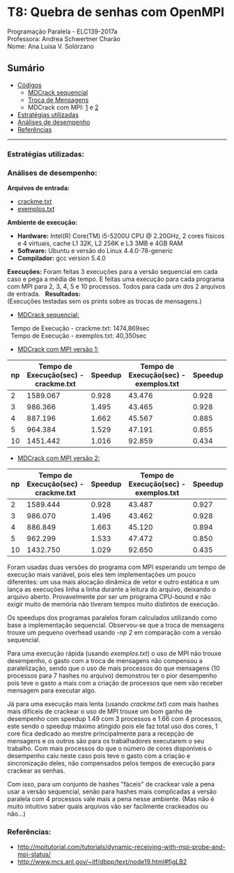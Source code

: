 # T8: Quebra de senhas com OpenMPI
Programação Paralela - ELC139-2017a\
Professora: Andrea Schwertner Charão\
Nome: Ana Luisa V. Solórzano


## Sumário

  * [Códigos](#codigos)
    * [MDCrack sequencial](mdcrack_sequencial.c)
    * [Troca de Mensagens](msg_mpi.c)
    * MDCrack com MPI: [1](mdcrack_mpi.c) e [2](mdcrack_mpi2.c)
  * [Estratégias utilizadas](#estratégias-utilizadas)
  * [Análises de desempenho](#análises-de-desempenho)   
  * [Referências](#referências)
    
----

### Estratégias utilizadas:


### Análises de desempenho: 
 **Arquivos de entrada:** 
   * [crackme.txt](crackme.txt)
   * [exemplos.txt](exemplos.txt)

**Ambiente de execução:**
 * **Hardware:** Intel(R) Core(TM) i5-5200U CPU @ 2.20GHz, 2 cores físicos e 4 virtuais, cache L1 32K, L2 256K e L3 3MB e 4GB RAM
 * **Software:** Ubuntu e versão do Linux 4.4.0-78-generic
 * **Compilador:** gcc version 5.4.0

**Execuções:**
Foram feitas 3 execuções para a versão sequencial em cada caso e pega a média de tempo. E feitas uma execução para cada programa com MPI para 2, 3, 4, 5 e 10 processos. Todos para cada um dos 2 arquivos de entrada.
   
**Resultados:**\
(Execuções testadas sem os prints sobre as trocas de mensagens.)

   * [MDCrack sequencial:](mdcrack_sequencial.c)
   
   Tempo de Execução - crackme.txt: 1474,869sec\
   Tempo de Execução - exemplos.txt: 40,350sec
   
   * [MDCrack com MPI versão 1:](mdcrack_mpi.c)
   
   | np | Tempo de Execução(sec) - crackme.txt| Speedup | Tempo de Execução(sec) - exemplos.txt| Speedup |
   | -- | ----------------------------------- | ------- | ------------------------------------ | ------- |
   | 2  | 1589.067 | 0.928 | 43.476 | 0.928 |
   | 3  | 986.366 | 1.495 | 43.465 | 0.928 |
   | 4  | 887.196 | 1.662 | 45.567 | 0.885 |
   | 5  | 964.384 | 1.529 | 47.191 | 0.855 |
   | 10 | 1451.442 | 1.016 | 92.859 | 0.434 |
  
   * [MDCrack com MPI versão 2:](mdcrack_mpi2.c)
   
   | np | Tempo de Execução(sec) - crackme.txt| Speedup | Tempo de Execução(sec) - exemplos.txt| Speedup |
   | -- | ----------------------------------- | ------- | ------------------------------------ | ------- |
   | 2  | 1589.444 | 0.928 | 43.487 | 0.927 |
   | 3  | 986.070 | 1.496 | 43.462 | 0.928 |
   | 4  | 886.849 | 1.663 | 45.120 | 0.894 |
   | 5  | 962.299 | 1.533 | 47.472 | 0.850 |
   | 10 | 1432.750 | 1.029 | 92.650 | 0.435 | 

Foram usadas duas versões do programa com MPI esperando um tempo de execução mais variável, pois eles tem implementações um pouco diferentes: um usa mais alocação dinâmica de vetor e outro estática e um lança as execuções linha a linha durante a leitura do arquivo, deixando o arquivo aberto. Provavelmente por ser um programa CPU-bound e não exigir muito de memória não tiveram tempos muito distintos de execução.

Os speedups dos programas paralelos foram calculados utilizando como base a implementação sequencial. Observou-se que a troca de mensagens trouxe um pequeno overhead usando *-np 2* em comparação com a versão sequencial.

Para uma execução rápida (usando *exemplos.txt*) o uso de MPI não trouxe desempenho, o gasto com a troca de mensagens não compensou a paralelização, sendo que o uso de mais processos do que mensagens (10 processos para 7 hashes no arquivo) demonstrou ter o pior desempenho pois teve o gasto a mais com a criação de processos que nem vão receber mensagem para executar algo.

Já para uma execução mais lenta (usando *crackme.txt*) com mais hashes mais difíceis de crackear o uso de MPI trouxe um bom ganho de desempenho com speedup 1.49 com 3 processos e 1.66 com 4 processos, este sendo o speedup máximo atingido pois ele faz total uso dos cores, 1 core fica dedicado ao mestre principalmente para a recepção de mensagens e os outros são para os trabalhadores executarem o seu trabalho. Com mais processos do que o número de cores disponíveis o desempenho caiu neste caso pois teve o gasto com a criação e sincronização deles, não compensados pelos tempos de execução para crackear as senhas. 

Com isso, para um conjunto de hashes "fáceis" de crackear vale a pena usar a versão sequencial, senão para hashes mais complicadas a versão paralela com 4 processos vale mais a pena nesse ambiente. (Mas não é muito intuitivo saber quais arquivos vão ser facilmente crackeados ou não...)

### Referências: 
 * http://mpitutorial.com/tutorials/dynamic-receiving-with-mpi-probe-and-mpi-status/
 * http://www.mcs.anl.gov/~itf/dbpp/text/node19.html#figLB2 
